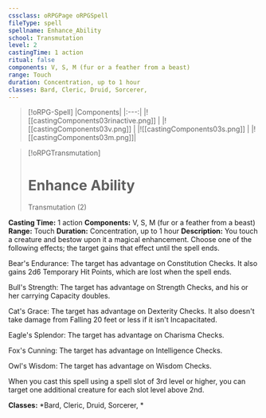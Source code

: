 ```yaml
---
cssclass: oRPGPage oRPGSpell
fileType: spell
spellname: Enhance_Ability
school: Transmutation
level: 2
castingTime: 1 action
ritual: false
components: V, S, M (fur or a feather from a beast)
range: Touch
duration: Concentration, up to 1 hour
classes: Bard, Cleric, Druid, Sorcerer,
---
```

> [!oRPG-Spell]
> |Components|
> |:---:|
> |![[castingComponents03rinactive.png]] |
> |![[castingComponents03v.png]] |
> |![[castingComponents03s.png]] |
> |![[castingComponents03m.png]]|

> [!oRPGTransmutation]
>#  Enhance Ability
> Transmutation  (2)

**Casting Time:** 1 action
**Components:** V, S, M (fur or a feather from a beast)
**Range:** Touch
**Duration:**  Concentration, up to 1 hour
**Description:**
You touch a creature and bestow upon it a magical enhancement. Choose one of the following effects; the target gains that effect until the spell ends.



 Bear's Endurance: The target has advantage on Constitution Checks. It also gains 2d6 Temporary Hit Points, which are lost when the spell ends.

 Bull's Strength: The target has advantage on Strength Checks, and his or her carrying Capacity doubles.

 Cat's Grace: The target has advantage on Dexterity Checks. It also doesn't take damage from Falling 20 feet or less if it isn't Incapacitated.

 Eagle's Splendor: The target has advantage on Charisma Checks.

 Fox's Cunning: The target has advantage on Intelligence Checks.

 Owl's Wisdom: The target has advantage on Wisdom Checks.

When you cast this spell using a spell slot of 3rd level or higher, you can target one additional creature for each slot level above 2nd.

**Classes:**  *Bard, Cleric, Druid, Sorcerer, *



